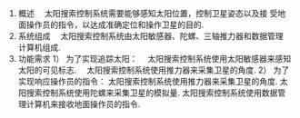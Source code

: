 1. 概述
　太阳搜索控制系统需要能够感知太阳位置，控制卫星姿态以及接
受地面操作员的指令，以达成准确定位和操作卫星的目的.
2. 系统组成
　太阳搜索控制系统由太阳敏感器、陀螺、三轴推力器和数据管理
计算机组成.
3. 功能需求
1） 为了实现追踪太阳：
　太阳搜索控制系统使用太阳敏感器来感知太阳的可见标志.
　太阳搜索控制系统使用推力器来采集卫星的角度.
2） 为了实现响应操作员的指令：
太阳搜索控制系统使用推力器来采集卫星的角度.
太阳搜索控制系统使用陀螺来采集卫星的模拟量.
太阳搜索控制系统使用数据管理计算机来接收地面操作员的指令.
